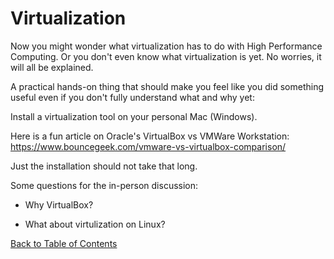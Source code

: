 # Virtualization

Now you might wonder what  virtualization has to do with High Performance Computing.
Or you don't even know what virtualization is yet. No worries, it will all be explained.


A practical hands-on thing that should make you feel like you did something useful 
even if you don't fully understand what and why yet:

Install a virtualization tool on your personal Mac (Windows).

Here is a fun article on Oracle's VirtualBox vs VMWare Workstation:
https://www.bouncegeek.com/vmware-vs-virtualbox-comparison/

Just the installation should not take that long.

Some questions for the in-person discussion:

- Why VirtualBox?

- What about virtulization on Linux?

[Back to Table of Contents](https://github.com/Pomona-ITS/DailyChallenges/blob/main/README.md)
